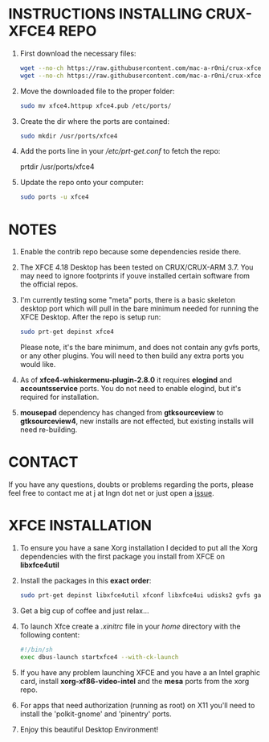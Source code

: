 

INSTRUCTIONS INSTALLING CRUX-XFCE4 REPO
=====
1. First download the necessary files:

   ```bash
   wget --no-ch https://raw.githubusercontent.com/mac-a-r0ni/crux-xfce4/master/xfce4.httpup
   wget --no-ch https://raw.githubusercontent.com/mac-a-r0ni/crux-xfce4/master/xfce4.pub
   ```

2. Move the downloaded file to the proper folder:

   ```bash
   sudo mv xfce4.httpup xfce4.pub /etc/ports/
   ```

 4. Create the dir where the ports are contained:
    ```bash
    sudo mkdir /usr/ports/xfce4
    ```

4. Add the ports line in your */etc/prt-get.conf* to fetch the repo:

   prtdir /usr/ports/xfce4

5. Update the repo onto your computer:

   ```bash
   sudo ports -u xfce4
   ```

NOTES
=====
1. Enable the contrib repo because some dependencies reside there.
2. The XFCE 4.18 Desktop has been tested on CRUX/CRUX-ARM 3.7. You may need to ignore footprints if youve installed certain software from the official repos. 
3. I'm currently testing some "meta" ports, there is a basic skeleton desktop port which will pull in the bare minimum needed for running the XFCE Desktop. After the repo is setup run:

   ```bash
   sudo prt-get depinst xfce4
   ```
   Please note, it's the bare minimum, and does not contain any gvfs ports, or any other plugins. You will need to then build any extra ports you would like.
4. As of **xfce4-whiskermenu-plugin-2.8.0** it requires **elogind** and **accountsservice** ports. You do not need to enable elogind, but it's required for installation.
5. **mousepad** dependency has changed from **gtksourceview** to **gtksourceview4**, new installs are not effected, but existing installs will need re-building.

CONTACT
=====
If you have any questions, doubts or problems regarding the ports, please feel free to contact me at j at lngn dot net or just open a [issue](https://github.com/mac-a-r0ni/crux-xfce4/issues).

XFCE INSTALLATION
=====
1. To ensure you have a sane Xorg installation I decided to put all the Xorg dependencies with the first package you install from XFCE on **libxfce4util**
2. Install the packages in this **exact order**:

   ```bash
   sudo prt-get depinst libxfce4util xfconf libxfce4ui udisks2 gvfs garcon exo xfce4-panel thunar thunar-volman xfce4-settings xfce4-session xfwm4 xfdesktop xfce4-appfinder tumbler xfce4-terminal xfce4-power-manager xfce4-notifyd xfce4-screenshooter mousepad xdg-user-dirs
   ```

3. Get a big cup of coffee and just relax...

4. To launch Xfce create a *.xinitrc* file in your *home* directory with the following content:
   ```bash
   #!/bin/sh
   exec dbus-launch startxfce4 --with-ck-launch
   ```
   
5. If you have any problem launching XFCE and you have a an Intel graphic card, install **xorg-xf86-video-intel** and the **mesa** ports from the xorg repo.

6. For apps that need authorization (running as root) on X11 you'll need to install the 'polkit-gnome' and 'pinentry' ports.
   
7. Enjoy this beautiful Desktop Environment!
